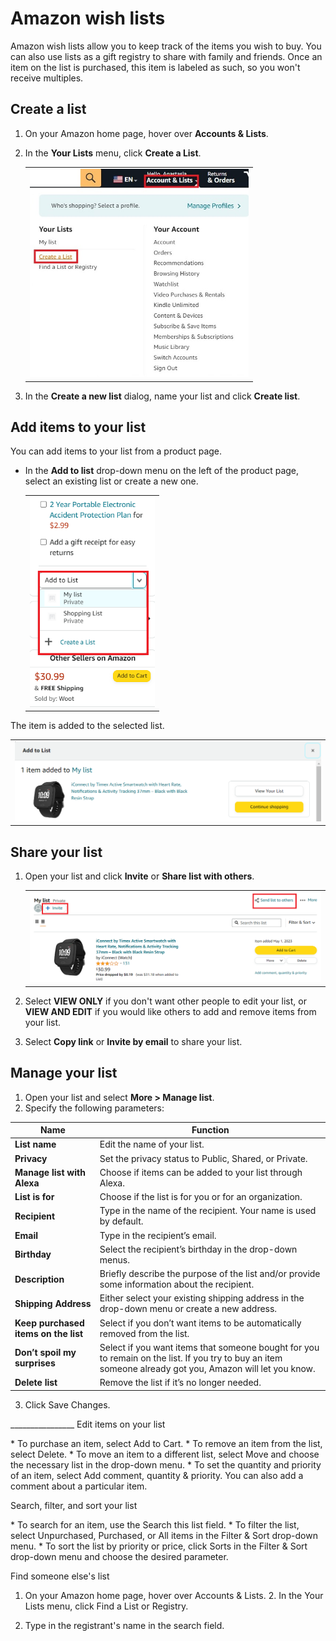 # Amazon wish lists

Amazon wish lists allow you to keep track of the items you wish to buy.
You can also use lists as a gift registry to share with family and
friends. Once an item on the list is purchased, this item is labeled as
such, so you won't receive multiples.

## Create a list

1. On your Amazon home page, hover over **Accounts & Lists**. 
2. In the **Your Lists** menu, click **Create a List**.

   <table><tr><td>
   <img src="Google Docs1.jpg" alt="Create a List "width= "350" >
   </td></tr></table>

3. In the **Create a new list** dialog, name your list and click **Create
list**.

## Add items to your list

You can add items to your list from a product page.

- In the **Add to list** drop-down menu on the left of the product page,
select an existing list or create a new one.
   
   <table><tr><td>
   <img src="Google Docs 2.png" alt="Add to list" width= "200">
   </td></tr></table>

The item is added to the selected list.

<table><tr><td>
<img src="Google Docs 3.png" alt="Item added to list"width= "700" >
</td></tr></table>
 
## Share your list

1. Open your list and click **Invite** or **Share list with others**.

   <table><tr><td>
   <img src="Google Docs 4.png" alt="Share list" width= "600" >
   </td></tr></table>

2. Select **VIEW ONLY** if you don't want other people to edit your list,
or **VIEW AND EDIT** if you would like others to add and remove items from
your list. 
3. Select **Copy link** or **Invite by email** to share your list.

## Manage your list  

1. Open your list and select **More > Manage list**. 
2. Specify the following parameters:

| Name                                    | Function                                                                                                                                                             |
|-----------------------------------------|----------------------------------------------------------------------------------------------------------------------------------------------------------------------|
|     **List name**                           |     Edit the name of   your list.                                                                                                                                    |
|     **Privacy**                             |     Set the privacy status to Public, Shared, or Private.                                                                                                            |
|     **Manage list with Alexa**              |     Choose if items can be added to   your list through Alexa.                                                                                                       |
|     **List is for**                         |     Choose if the list is for you or   for an organization.                                                                                                          |
|     **Recipient**                           |     Type in the name of the   recipient. Your name is used by default.                                                                                               |
|     **Email**                               |     Type in the recipient’s email.                                                                                                                                   |
|     **Birthday**                            |     Select the recipient’s birthday   in the drop-down menus.                                                                                                        |
|     **Description**                         |     Briefly describe the purpose of   the list and/or provide some information about the recipient.                                                                  |
|     **Shipping Address**                    |     Either select your existing   shipping address in the drop-down menu or create a new address.                                                                    |
|     **Keep purchased items on the list**    |     Select if you don’t want items to   be automatically removed from the list.                                                                                      |
|     **Don’t spoil my surprises**            |     Select if you want items that   someone bought for you to remain on the list. If you try to buy an item   someone already got you, Amazon will let you know.     |
|     **Delete list**                         |     Remove the list if it’s no longer   needed.                                                                                                                      |
3. Click Save Changes.

\_\_\_\_\_\_\_\_\_\_\_\_\_\_\_\_ Edit items on your list

\* To purchase an item, select Add to Cart. \* To remove an item from
the list, select Delete. \* To move an item to a different list, select
Move and choose the necessary list in the drop-down menu. \* To set the
quantity and priority of an item, select Add comment, quantity &
priority. You can also add a comment about a particular item.

Search, filter, and sort your list

\* To search for an item, use the Search this list field. \* To filter
the list, select Unpurchased, Purchased, or All items in the Filter &
Sort drop-down menu. \* To sort the list by priority or price, click
Sorts in the Filter & Sort drop-down menu and choose the desired
parameter.

Find someone else's list

 1. On your Amazon home page, hover over Accounts & Lists. 2. In the
Your Lists menu, click Find a List or Registry.

3. Type in the registrant's name in the search field.
